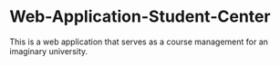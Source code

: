 # Web-Application-Student-Center
This is a web application that serves as a course management for an imaginary university. 

